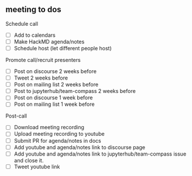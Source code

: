 ## <!--Add date here--> meeting to dos

<!--Use this PR to change the readme with details for the call two months out. That way when this
to do list is complete and the PR is merged, the readme is ready to go with the correct date and 
links for the upcoming call.-->

Schedule call
- [ ] Add to calendars
- [ ] Make HackMD agenda/notes
- [ ] Schedule host (let different people host)

Promote call/recruit presenters
- [ ] Post on discourse 2 weeks before
- [ ] Tweet 2 weeks before
- [ ] Post on mailing list 2 weeks before
- [ ] Post to jupyterhub/team-compass 2 weeks before
- [ ] Post on discourse 1 week before
- [ ] Post on mailing list 1 week before

Post-call
- [ ] Download meeting recording
- [ ] Upload meeting recording to youtube 
- [ ] Submit PR for agenda/notes in docs
- [ ] Add youtube and agenda/notes link to discourse page
- [ ] Add youtube and agenda/notes link to jupyterhub/team-compass issue and close it.
- [ ] Tweet youtube link
